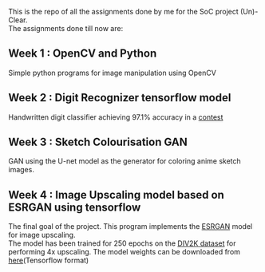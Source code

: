 This is the repo of all the assignments done by me for the SoC project (Un)-Clear.  
The assignments done till now are:  
## Week 1 : OpenCV and Python  
Simple python programs for image manipulation using OpenCV
## Week 2 : Digit Recognizer tensorflow model  
Handwritten digit classifier achieving 97.1% accuracy in a [contest](https://www.kaggle.com/c/digit-recognizer)
## Week 3 : Sketch Colourisation GAN  
GAN using the U-net model as the generator for coloring anime sketch images. 
## Week 4 : Image Upscaling model based on ESRGAN using tensorflow
The final goal of the project. This program implements the [ESRGAN](https://arxiv.org/abs/1809.00219) model for image upscaling.  
The model has been trained for 250 epochs on the [DIV2K dataset](https://data.vision.ee.ethz.ch/cvl/DIV2K/) for performing 4x upscaling.
The model weights can be downloaded from [here](https://www.kaggle.com/pranjalkushwaha/esrgan-final)(Tensorflow format)
